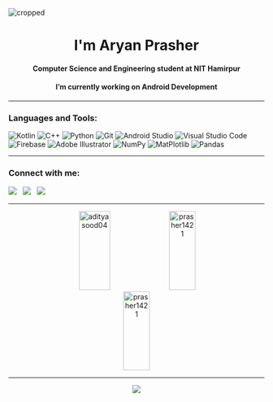 
![cropped](https://user-images.githubusercontent.com/98453503/230014488-4ff614d7-a507-47c6-bdf7-ecf35cc1691f.gif)
<h1 align="center">I'm Aryan Prasher</h1>
<h4 align="center">Computer Science and Engineering student at NIT Hamirpur</h3>
<h4 align="center"> I’m currently working on Android Development</h3>
<hr>

<h3 align="left">Languages and Tools:</h3>

![Kotlin](https://img.shields.io/badge/kotlin-%237F52FF.svg?style=for-the-badge&logo=kotlin&logoColor=white)
![C++](https://img.shields.io/badge/c++-%2300599C.svg?style=for-the-badge&logo=c%2B%2B&logoColor=white)
![Python](https://github.com/prasher1421/prasher1421/assets/102376045/a0a05705-f9ac-445f-8908-7edf83433053)
![Git](https://img.shields.io/badge/git-%23F05033.svg?style=for-the-badge&logo=git&logoColor=white)
![Android Studio](https://img.shields.io/badge/Android%20Studio-3DDC84.svg?style=for-the-badge&logo=android-studio&logoColor=white)
![Visual Studio Code](https://img.shields.io/badge/Visual%20Studio%20Code-0078d7.svg?style=for-the-badge&logo=visual-studio-code&logoColor=white)
![Firebase](https://img.shields.io/badge/Firebase-039BE5?style=for-the-badge&logo=Firebase&logoColor=white)
![Adobe Illustrator](https://img.shields.io/badge/adobe%20illustrator-%23FF9A00.svg?style=for-the-badge&logo=adobe%20illustrator&logoColor=white)
![NumPy](https://github.com/prasher1421/prasher1421/assets/102376045/e34659f6-e6e0-45f6-94dd-6b403632068f)
![MatPlotlib](https://github.com/prasher1421/prasher1421/assets/102376045/fb066469-f0e4-4b5f-8238-6655821394df)
![Pandas](https://github.com/prasher1421/prasher1421/assets/102376045/fcbf325c-8e34-4278-8312-bb98b1e7a322)


<hr>

<h3 align="left">Connect with me:</h3>
<p align="left">
  <a target="_blank"href="https://www.linkedin.com/in/aryan-prasher"><img src="https://img.shields.io/badge/linkedin-%230077B5.svg?&style=for-the-badge&logo=linkedin&logoColor=white" /></a>&nbsp;&nbsp;
  <a href="mailto:aryan1421g@gmail.com?subject=Hello%20Aryan,%20From%20Github"><img src="https://img.shields.io/badge/gmail-%23D14836.svg?&style=for-the-badge&logo=gmail&logoColor=white" /></a>&nbsp;&nbsp;
  <a target="_blank"href="https://twitter.com/AryanPr1421"><img src="https://img.shields.io/badge/twitter-%231DA1F2.svg?&style=for-the-badge&logo=twitter&logoColor=white" /></a>&nbsp;&nbsp;
</p>  

<hr>
<p align="center">
   <img width="35%" height="155px" src="https://github-readme-stats.vercel.app/api/top-langs/?username=prasher1421&hide_border=true&theme=tokyonight&layout=compact&hide_border=true" alt="adityasood04" />
  <img width="32%" height="155px" src="https://github-readme-streak-stats.herokuapp.com/?user=prasher1421&hide_border=true&theme=tokyonight" alt="prasher1421"/>
   <img width="32%"height="155px" src="https://github-readme-stats.vercel.app/api?username=prasher1421&show_icons=true&hide_border=true&theme=tokyonight" alt="prasher1421"/>
 
</p>
</div> 
<p align="center">
</p>
<hr>

       
<p align="center">
  <img src="https://capsule-render.vercel.app/api?type=waving&color=gradient&height=90&section=footer&width=100%"/>
</p>

<!---
prasher1421/prasher1421 is a ✨ special ✨ repository because its `README.md` (this file) appears on your GitHub profile.
You can click the Preview link to take a look at your changes.
--->

